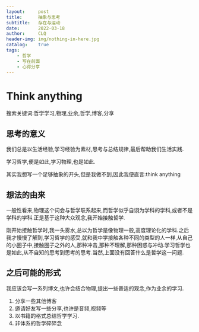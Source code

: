 ```yaml
---
layout:     post
title:      抽象与思考
subtitle:   存在与运动
date:       2022-03-18
author:     CLQ
header-img: img/nothing-in-here.jpg
catalog:    true
tags:
    - 哲学
    - 写在前面
    - 心得分享
---
```


# Think anything

搜索关键词:哲学学习,物理,业余,哲学,博客,分享

## 思考的意义

我们总是以生活经验,学习经验为素材,思考与总结规律,最后帮助我们生活实践.

学习哲学,便是如此,学习物理,也是如此.

其实我想写一个足够抽象的开头,但是我做不到,因此我便直言:think anything

## 想法的由来

一般性看来,物理这个词会与哲学联系起来,而哲学似乎自诩为学科的学科,或者不是学科的学科.正是基于这种大众观念,我开始接触哲学.

刚开始接触哲学时,我一头雾水,总以为哲学是像物理一般,高度理论化的学科.之后我才慢慢了解到,学习哲学的感受,就和我中学接触各种不同的类型的人一样,从自己的小圈子中,接触圈子之外的人,那种冲击,那种不理解,那种困惑与冲动.学习哲学也是如此,从不自知的思考到思考的思考.当然,上面没有回答什么是哲学这一问题.


## 之后可能的形式

我应该会写一系列博文,也许会结合物理,提出一些普适的观念,作为业余的学习.

1. 分享一些其他博客
2. 邀请好友写一些分享,也许是音频,视频等
3. 以书籍的格式总结哲学学习.
4. 非体系的哲学碎碎念

